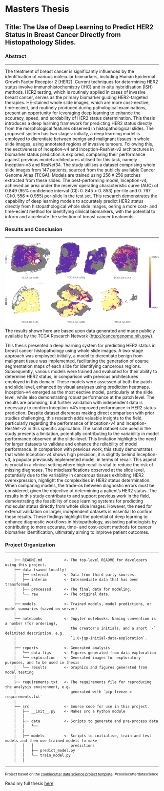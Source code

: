# Masters Thesis
## Title: The Use of Deep Learning to Predict HER2 Status in Breast Cancer Directly from Histopathology Slides. ###


### Abstract
------------
The treatment of breast cancer is significantly influenced by the identification of various
molecular biomarkers, including Human Epidermal Growth Factor Receptor 2 (HER2).
Current techniques for determining HER2 status involve immunohistochemistry (IHC) and
in-situ hybridisation (ISH) methods. HER2 testing, which is routinely applied in cases of
invasive breast cancer, serves as the primary biomarker guiding HER2-targeted therapies.
HE-stained whole slide images, which are more cost-e ective, time-e cient, and routinely
produced during pathological examinations, present an opportunity for leveraging deep
learning to enhance the accuracy, speed, and a ordability of HER2 status determination.
This thesis introduces a deep learning framework for predicting HER2 status directly from
the morphological features observed in histopathological slides. The proposed system has
two stages: initially, a deep learning model is employed to di erentiate between benign
and malignant tissues in whole slide images, using annotated regions of invasive tumours.
Following this, the e ectiveness of Inception-v4 and Inception-ResNet-v2 architectures in
biomarker status prediction is explored, comparing their performance against previous
model architectures utilised for this task, namely Inception-v3 and ResNet34. The study
utilises a dataset comprising whole slide images from 147 patients, sourced from the
publicly available Cancer Genome Atlas (TCGA). Models are trained using 256 ◊ 256
patches extracted from these slides. The best-performing model, Inception-v4, achieved
an area under the receiver operating characteristic curve (AUC) of 0.849 (95% confidence
interval (CI): 0. 845 ≠ 0. 853) per-tile and 0. 767 (CI:0. 556 ≠ 0.955) per-slide in the test set.
This research demonstrates the capability of deep learning models to accurately predict
HER2 status directly from histopathological whole slide images, o ering a more cost- and
time-e cient method for identifying clinical biomarkers, with the potential to inform and
accelerate the selection of breast cancer treatments.

### Results and Conclusion
------------

![Heat Map](stage2_heatmaps_correct.jpg)

The results shown here are based upon data generated and made publicly available by the
TCGA Research Network (http://cancergenome.nih.gov/).

This thesis presented a deep learning system for predicting HER2 status in breast cancer
histopathology using whole slide images. A two-stage approach was employed: initially,
a model to di erentiate benign from malignant tissue was implemented, facilitating the
generation of coarse segmentation maps of each slide for identifying cancerous regions.
Subsequently, various models were trained and evaluated for their ability to determine
HER2 status, in comparison with previous architectures employed in this domain. These
models were assessed at both the patch and slide level, enhanced by visual analyses using
prediction heatmaps.
Inception-v4 emerged as the most e ective model, particularly at the slide level, while
also demonstrating robust performance at the patch level. The results are promising,
but further validation with independent data is necessary to confirm Inception-v4’s
improved performance in HER2 status prediction. Despite dataset di erences making
direct comparison with prior studies challenging, this research adds valuable insights to
the field, particularly regarding the performance of Inception-v4 and Inception-ResNet-v2
in this specific application. The small dataset size used in the study presents a limitation,
potentially contributing to the variability in model performance observed at the slide-level.
This limitation highlights the need for larger datasets to validate and enhance the reliability
of model performance.
In comparison with previous work, this study demonstrates that while Inception-v4 shows
high precision, it is slightly behind Inception-v3, a popular previously implemented model,
in terms of recall. This aspect is crucial in a clinical setting where high recall is vital to
reduce the risk of missing diagnoses. The misclassifications observed at the slide level,
potentially due to the variability in cancerous tissues exhibiting HER2 overexpression,
highlight the complexities in HER2 status determination. When comparing models, the
trade-o s between diagnostic errors must be considered, given the objective of determining a patient’s HER2 status.
The results in this study contribute to and support previous work in the field, demonstrating
the feasibility of deep learning systems for predicting molecular status directly from whole
slide images. However, the need for external validation on larger, independent datasets is
essential to confirm these results. These findings highlight the potential of deep learning
to enhance diagnostic workflows in histopathology, assissting pathologists by contributing
to more accurate, time- and cost-e cient methods for cancer biomarker identification,
ultimately aiming to improve patient outcomes.


### Project Organization
------------
```
    ├── README.md          <- The top-level README for developers using this project.
    ├── data (saved locally)
    │   ├── external       <- Data from third party sources.
    │   ├── interim        <- Intermediate data that has been transformed.
    │   ├── processed      <- The final data for modeling.
    │   └── raw            <- The original data.
    │
    ├── models             <- Trained models, model predictions, or model summaries (saved on server)
    │
    ├── notebooks          <- Jupyter notebooks. Naming convention is a number (for ordering),
    │                         the creator's initials, and a short `-` delimited description, e.g.
    │                         `1.0-jqp-initial-data-exploration`.
    │
    ├── reports            <- Generated analysis.
    │   └── data figs      <- Figures generated from data exploration
    │   └── exploration    <- Generated images for exploratory purposes, and to be used in thesis
    │   └── results        <- Graphics and figures generated from model testing
    │
    ├── requirements.txt   <- The requirements file for reproducing the analysis environment, e.g.
    │                         generated with `pip freeze > requirements.txt`
    │
    ├── src                <- Source code for use in this project.
    │   ├── __init__.py    <- Makes src a Python module
    │   │
    │   ├── data           <- Scripts to generate and pre-process data
    │   │   └── 
    │   │
    │   ├── models         <- Scripts to initialise, train and test models and then use trained models to make
    │   │   │                 predictions
    │   │   ├── predict_model.py
    │   │   └── train_model.py
    │   │
```
--------

<p><small>Project based on the <a target="_blank" href="https://drivendata.github.io/cookiecutter-data-science/">cookiecutter data science project template</a>. #cookiecutterdatascience</small></p>

Read my full thesis [here](https://www.icloud.com/iclouddrive/05ez5dzMg95pkougBibqVgunA#FINAL%5FSUBMISSION)
